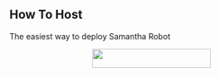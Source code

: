 
## How To Host
The easiest way to deploy Samantha Robot
<p align="center"><a href="https://heroku.com/deploy?template=https://github.com/A-DARK-PRINCE/SAMANTHA"> <img src="https://img.shields.io/badge/Deploy%20To%20Heroku-blueviolet?style=for-the-badge&logo=heroku" width="210" height="34.45"/></a></p>
